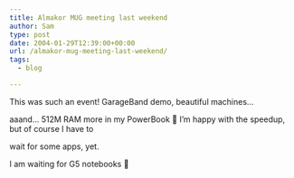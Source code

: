 ```yaml
---
title: Almakor MUG meeting last weekend
author: Sam
type: post
date: 2004-01-29T12:39:00+00:00
url: /almakor-mug-meeting-last-weekend/
tags:
  - blog

---
```

This was such an event! GarageBand demo, beautiful machines&#8230;

aaand&#8230; 512M RAM more in my PowerBook 🙂 I&#8217;m happy with the speedup, but of course I have to
  
wait for some apps, yet.
  
I am waiting for G5 notebooks 🙂

